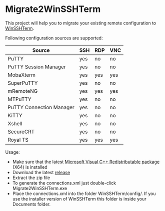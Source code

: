 # Migrate2WinSSHTerm
This project will help you to migrate your existing remote configuration to [WinSSHTerm](https://github.com/WinSSHTerm/WinSSHTerm).

Following configuration sources are supported:

| Source                   | SSH | RDP | VNC |
|--------------------------|-----|-----|-----|
| PuTTY                    | yes | no  | no  |
| PuTTY Session Manager    | yes | no  | no  |
| MobaXterm                | yes | yes | yes |
| SuperPuTTY               | yes | no  | no  |
| mRemoteNG                | yes | yes | yes |
| MTPuTTY                  | yes | no  | no  |
| PuTTY Connection Manager | yes | no  | no  |
| KiTTY                    | yes | no  | no  |
| Xshell                   | yes | no  | no  |
| SecureCRT                | yes | no  | no  |
| Royal TS                 | yes | yes | yes |

Usage:
* Make sure that the latest [Microsoft Visual C++ Redistributable package](https://learn.microsoft.com/en-us/cpp/windows/latest-supported-vc-redist?view=msvc-170#latest-microsoft-visual-c-redistributable-version) (X64) is installed
* Download the latest [release](https://github.com/P-St/Migrate2WinSSHTerm/releases)
* Extract the zip file
* To generate the connections.xml just double-click Migrate2WinSSHTerm.exe
* Place the connections.xml into the folder WinSSHTerm/config/. If you use the installer version of WinSSHTerm this folder is inside your Documents folder.
